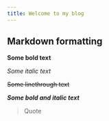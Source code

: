 ```yaml
---
title: Welcome to my blog
---
```


## Markdown formatting

**Some bold text**

_Some italic text_

~~Some linethrough text~~

***Some bold and italic text***

> Quote





